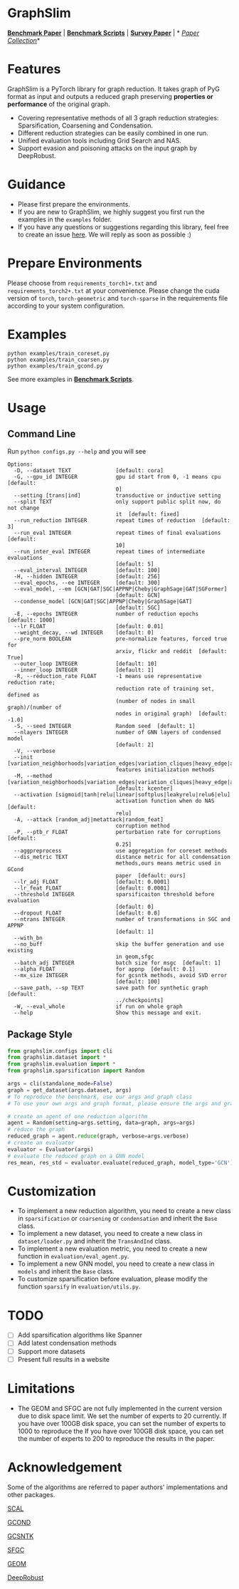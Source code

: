 # GraphSlim

[//]: # (**[Documentation]&#40;https://graphslim.readthedocs.io/en/latest/&#41;**)

**[Benchmark Paper](https://arxiv.org/abs/2406.16715)** |
**[Benchmark Scripts](https://github.com/Emory-Melody/GraphSlim/tree/main/benchmark)** |
**[Survey Paper](https://arxiv.org/pdf/2402.03358)** | *
*[Paper Collection](https://github.com/Emory-Melody/awesome-graph-reduction)**

# Features

GraphSlim is a PyTorch library for graph reduction. It takes graph of PyG format as input and outputs a reduced graph
preserving **properties or performance** of the original graph.

* Covering representative methods of all 3 graph reduction strategies: Sparsification, Coarsening and Condensation.
* Different reduction strategies can be easily combined in one run.
* Unified evaluation tools including Grid Search and NAS.
* Support evasion and poisoning attacks on the input graph by DeepRobust.

# Guidance

* Please first prepare the environments.
* If you are new to GraphSlim, we highly suggest you first run the examples in the `examples` folder.
* If you have any questions or suggestions regarding this library, feel free to create an
  issue [here](https://github.com/Emory-Melody/GraphSlim/issues). We will reply as soon as possible :)

# Prepare Environments

Please choose from `requirements_torch1+.txt` and `requirements_torch2+.txt` at your convenience.
Please change the cuda version of `torch`, `torch-geometric` and `torch-sparse` in the requirements file according to
your system configuration.

<!--# Download Datasets

For cora, citeseer, flickr and reddit (reddit2 in pyg), the pyg code will directly download them.
For arxiv, we use the datasets provided by [GraphSAINT](https://github.com/GraphSAINT/GraphSAINT). 
Our code will automatically download all datasets.

The default path of datasets is `../../data`.-->


[//]: # (# Installation)

[//]: # ()

[//]: # (## Install from pip)

[//]: # ()

[//]: # (```)

[//]: # (pip install graphslim)

[//]: # (```)

# Examples

```
python examples/train_coreset.py
python examples/train_coarsen.py
python examples/train_gcond.py
```

See more examples in **[Benchmark Scripts](https://github.com/Emory-Melody/GraphSlim/tree/main/benchmark)**.

# Usage

## Command Line

Run `python configs.py --help` and you will see

```shell
Options:
  -D, --dataset TEXT              [default: cora]
  -G, --gpu_id INTEGER            gpu id start from 0, -1 means cpu  [default:
                                  0]
  --setting [trans|ind]           transductive or inductive setting
  --split TEXT                    only support public split now, do not change
                                  it  [default: fixed]
  --run_reduction INTEGER         repeat times of reduction  [default: 3]
  --run_eval INTEGER              repeat times of final evaluations  [default:
                                  10]
  --run_inter_eval INTEGER        repeat times of intermediate evaluations
                                  [default: 5]
  --eval_interval INTEGER         [default: 100]
  -H, --hidden INTEGER            [default: 256]
  --eval_epochs, --ee INTEGER     [default: 300]
  --eval_model, --em [GCN|GAT|SGC|APPNP|Cheby|GraphSage|GAT|SGFormer]
                                  [default: GCN]
  --condense_model [GCN|GAT|SGC|APPNP|Cheby|GraphSage|GAT]
                                  [default: SGC]
  -E, --epochs INTEGER            number of reduction epochs  [default: 1000]
  --lr FLOAT                      [default: 0.01]
  --weight_decay, --wd INTEGER    [default: 0]
  --pre_norm BOOLEAN              pre-normalize features, forced true for
                                  arxiv, flickr and reddit  [default: True]
  --outer_loop INTEGER            [default: 10]
  --inner_loop INTEGER            [default: 1]
  -R, --reduction_rate FLOAT      -1 means use representative reduction rate;
                                  reduction rate of training set, defined as
                                  (number of nodes in small graph)/(number of
                                  nodes in original graph)  [default: -1.0]
  -S, --seed INTEGER              Random seed  [default: 1]
  --nlayers INTEGER               number of GNN layers of condensed model
                                  [default: 2]
  -V, --verbose
  --init [variation_neighborhoods|variation_edges|variation_cliques|heavy_edge|algebraic_JC|affinity_GS|kron|vng|clustering|averaging|cent_d|cent_p|kcenter|herding|random]
                                  features initialization methods
  -M, --method [variation_neighborhoods|variation_edges|variation_cliques|heavy_edge|algebraic_JC|affinity_GS|kron|vng|clustering|averaging|gcond|doscond|gcondx|doscondx|sfgc|msgc|disco|sgdd|gcsntk|geom|cent_d|cent_p|kcenter|herding|random]
                                  [default: kcenter]
  --activation [sigmoid|tanh|relu|linear|softplus|leakyrelu|relu6|elu]
                                  activation function when do NAS  [default:
                                  relu]
  -A, --attack [random_adj|metattack|random_feat]
                                  corruption method
  -P, --ptb_r FLOAT               perturbation rate for corruptions  [default:
                                  0.25]
  --aggpreprocess                 use aggregation for coreset methods
  --dis_metric TEXT               distance metric for all condensation
                                  methods,ours means metric used in GCond
                                  paper  [default: ours]
  --lr_adj FLOAT                  [default: 0.0001]
  --lr_feat FLOAT                 [default: 0.0001]
  --threshold INTEGER             sparsificaiton threshold before evaluation
                                  [default: 0]
  --dropout FLOAT                 [default: 0.0]
  --ntrans INTEGER                number of transformations in SGC and APPNP
                                  [default: 1]
  --with_bn
  --no_buff                       skip the buffer generation and use existing
                                  in geom,sfgc
  --batch_adj INTEGER             batch size for msgc  [default: 1]
  --alpha FLOAT                   for appnp  [default: 0.1]
  --mx_size INTEGER               for gcsntk methods, avoid SVD error
                                  [default: 100]
  --save_path, --sp TEXT          save path for synthetic graph  [default:
                                  ../checkpoints]
  -W, --eval_whole                if run on whole graph
  --help                          Show this message and exit.
```

## Package Style

```python
from graphslim.configs import cli
from graphslim.dataset import *
from graphslim.evaluation import *
from graphslim.sparsification import Random

args = cli(standalone_mode=False)
graph = get_dataset(args.dataset, args)
# To reproduce the benchmark, use our args and graph class
# To use your own args and graph format, please ensure the args and graph class has the required attributes

# create an agent of one reduction algorithm
agent = Random(setting=args.setting, data=graph, args=args)
# reduce the graph 
reduced_graph = agent.reduce(graph, verbose=args.verbose)
# create an evaluator
evaluator = Evaluator(args)
# evaluate the reduced graph on a GNN model
res_mean, res_std = evaluator.evaluate(reduced_graph, model_type='GCN')
```

# Customization

* To implement a new reduction algorithm, you need to create a new class in `sparsification` or `coarsening`
  or `condensation` and inherit the `Base` class.
* To implement a new dataset, you need to create a new class in `dataset/loader.py` and inherit the `TransAndInd` class.
* To implement a new evaluation metric, you need to create a new function in `evaluation/eval_agent.py`.
* To implement a new GNN model, you need to create a new class in `models` and inherit the `Base` class.
* To customize sparsification before evaluation, please modify the function `sparsify` in `evaluation/utils.py`.

# TODO

- [ ] Add sparsification algorithms like Spanner
- [ ] Add latest condensation methods
- [ ] Support more datasets
- [ ] Present full results in a website

# Limitations

* The GEOM and SFGC are not fully implemented in the current version due to disk space limit. We set the number of
  experts to 20 currently. If you have over 100GB disk space, you can set the number of experts to 1000 to reproduce the
  If you have over 100GB disk space, you can set the number of experts to 200 to reproduce the results in the paper.

# Acknowledgement

Some of the algorithms are referred to paper authors' implementations and other packages.

[SCAL](https://github.com/szzhang17/Scaling-Up-Graph-Neural-Networks-Via-Graph-Coarsening)

[GCOND](https://github.com/ChandlerBang/GCond)

[GCSNTK](https://github.com/WANGLin0126/GCSNTK)

[SFGC](https://github.com/Amanda-Zheng/SFGC)

[GEOM](https://github.com/NUS-HPC-AI-Lab/GEOM/tree/main)

[DeepRobust](https://github.com/DSE-MSU/DeepRobust)

